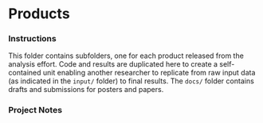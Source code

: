 # Products

### Instructions
This folder contains subfolders, one for each product released from the analysis effort. Code and results are duplicated here to create a self-contained unit enabling another researcher to replicate from raw input data (as indicated in the `input/` folder) to final results. The `docs/` folder contains drafts and submissions for posters and papers.


### Project Notes
